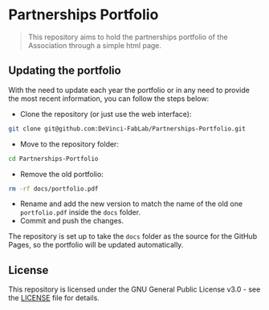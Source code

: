 # Partnerships Portfolio

> This repository aims to hold the partnerships portfolio of the Association through a simple html page.

## Updating the portfolio

With the need to update each year the portfolio or in any need to provide the most recent information, you can follow the steps below:

- Clone the repository (or just use the web interface):

```bash
git clone git@github.com:DeVinci-FabLab/Partnerships-Portfolio.git
```

- Move to the repository folder:

```bash
cd Partnerships-Portfolio
```

- Remove the old portfolio:

```bash
rm -rf docs/portfolio.pdf
```

- Rename and add the new version to match the name of the old one `portfolio.pdf` inside the `docs` folder.
- Commit and push the changes.

The repository is set up to take the `docs` folder as the source for the GitHub Pages, so the portfolio will be updated automatically.

## License

This repository is licensed under the GNU General Public License v3.0 - see the [LICENSE](LICENSE) file for details.
